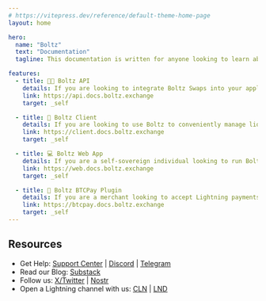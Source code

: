 ```yaml
---
# https://vitepress.dev/reference/default-theme-home-page
layout: home

hero:
  name: "Boltz"
  text: "Documentation"
  tagline: This documentation is written for anyone looking to learn about Boltz, how to integrate Boltz Swaps via the public API or use Boltz with one of the clients

features:
  - title: 👨‍💻 Boltz API
    details: If you are looking to integrate Boltz Swaps into your application, then check out our Boltz API docs
    link: https://api.docs.boltz.exchange
    target: _self

  - title: 🤖 Boltz Client
    details: If you are looking to use Boltz to conveniently manage liquidity of your CLN or LND nodes, then check out our Boltz Client docs
    link: https://client.docs.boltz.exchange
    target: _self

  - title: 💻 Boltz Web App
    details: If you are a self-sovereign individual looking to run Boltz Web App yourself from source instead of using boltz.exchange, then check out our Boltz Web App docs
    link: https://web.docs.boltz.exchange
    target: _self

  - title: 💚 Boltz BTCPay Plugin
    details: If you are a merchant looking to accept Lightning payments in an incredibly simple, yet non-custodial way then check out our Boltz BTCPay Plugin docs
    link: https://btcpay.docs.boltz.exchange
    target: _self
---
```


## Resources

* Get Help: [Support Center](https://support.boltz.exchange/hc/center/) | [Discord](https://discord.gg/QBvZGcW) | [Telegram](https://t.me/boltzhq)
* Read our Blog: [Substack](https://blog.boltz.exchange/)
* Follow us: [X/Twitter](https://twitter.com/Boltzhq) | [Nostr](https://primal.net/p/nprofile1qqsqcdcltmv4qanpx3p7svcufdsg9rkk00x7l2sknra4e6whkv59l7clgcdzj)
* Open a Lightning channel with us: [CLN](https://amboss.space/node/02d96eadea3d780104449aca5c93461ce67c1564e2e1d73225fa67dd3b997a6018) | [LND](https://amboss.space/node/026165850492521f4ac8abd9bd8088123446d126f648ca35e60f88177dc149ceb2)
